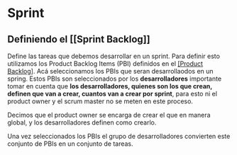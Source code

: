 # Sprint

## Definiendo el [[Sprint Backlog]]

Define las tareas que debemos desarrollar en un sprint. Para definir esto utilizamos los Product Backlog Items (PBI) definidos en el [[Product Backlog]](PB). Acá seleccionamos los PBIs que seran desarrollaodos en un spring. Estos PBIs son seleccionados por los **desarrolladores** importante tomar en cuenta que **los desarrolladores, quienes son los que crean, definen que van a crear, cuantos van a crear por sprint**, para esto ni el product owner y el scrum master no se meten en este proceso. 

Decimos que el product owner se encarga de crear el que en manera global, y los desarrolladores definen como crearlo. 

Una vez seleccionados los PBIs el grupo de desarrolladores convierten este conjunto de PBIs en un conjunto de tareas. 


